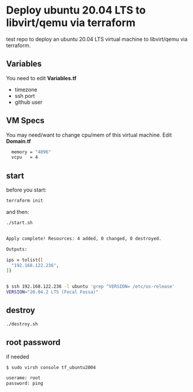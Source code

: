 # Deploy ubuntu 20.04 LTS to libvirt/qemu via terraform

test repo to deploy an ubuntu 20.04 LTS virtual machine to libvirt/qemu via terraform.

## Variables

You need to edit **Variables.tf**

- timezone
- ssh port
- github user

## VM Specs

You may need/want to change cpu/mem of this virtual machine.
Edit **Domain.tf**

```bash
  memory = "4096"
  vcpu   = 4

```

## start

before you start:

```bash
terraform init
```

and then:

```bash
./start.sh


Apply complete! Resources: 4 added, 0 changed, 0 destroyed.

Outputs:

ips = tolist([
  "192.168.122.236",
])


$ ssh 192.168.122.236 -l ubuntu 'grep ^VERSION= /etc/os-release'
VERSION="20.04.2 LTS (Focal Fossa)"

```

## destroy

```bash
./destroy.sh
```

## root password

if needed

```bash
$ sudo virsh console tf_ubuntu2004

userame: root
password: ping

````
